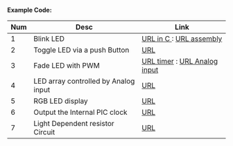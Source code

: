 **Example Code:**

| Num | Desc | Link |
| --- | --- | --- |
| 1  | Blink LED  | [URL in C ](example_code/blink_led_c) : [URL assembly](example_code/blink_led_asm) |
| 2  | Toggle LED via a push Button | [URL](example_code/push_button_c) |
| 3  | Fade LED with PWM | [URL timer](example_code/pwm_fade_timer_led_c) : [URL Analog input](example_code/pwm_pot_led_c) |
| 4  | LED array controlled by Analog input | [URL](example_code/led_pot_control) |
| 5  | RGB LED display  |  [URL](example_code/rgb_c) |
| 6  | Output the Internal PIC clock | [URL](example_code/osc_c) |
| 7  | Light Dependent resistor Circuit |  [URL](example_code/LDR) |

